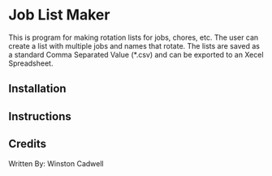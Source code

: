 # Job List Maker
This is program for making rotation lists for jobs, chores, etc. The user can create a list with multiple jobs and names
that rotate. The lists are saved as a standard Comma Separated Value (*.csv) and can be exported to an Xecel Spreadsheet.

## Installation

## Instructions

## Credits
Written By: Winston Cadwell